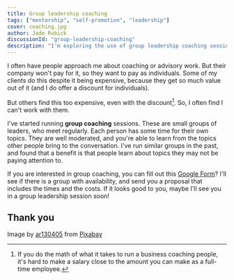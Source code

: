 ```yaml
---
title: Group leadership coaching
tags: ["mentorship", "self-promotion", "leadership"]
cover: coaching.jpg
author: Jade Rubick
discussionId: "group-leadership-coaching"
description: "I'm exploring the use of group leadership coaching sessions. Let me know if you're interested."
---
```


I often have people approach me about coaching or advisory work. But their company won't pay for it, so they want to pay as individuals. Some of my clients do this despite it being expensive, because they get so much value out of it (and I do offer a discount for individuals). 

But others find this too expensive, even with the discount[^1]. So, I often find I can't work with them.  

[^1]:
     If you do the math of what it takes to run a business coaching people, it's hard to make a salary close to the amount you can make as a full-time employee. 

<re-img src="coaching.jpg"></re-img>

I've started running **group coaching** sessions. These are small groups of leaders, who meet regularly. Each person has some time for their own topics. They are well moderated, and you're able to learn from the topics other people bring to the conversation. I've run similar groups in the past, and found that a benefit is that people learn about topics they may not be paying attention to.

If you are interested in group coaching, you can fill out this [Google Form](https://docs.google.com/forms/d/e/1FAIpQLSftpz2h0HyK5KpMHFQq7aaI1N-rd5MlI5CuyViweSVEw7YPRQ/viewform)? I'll see if there is a group with availability, and send you a proposal that includes the times and the costs. If it looks good to you, maybe I'll see you in a group leadership session soon!

## Thank you

Image by <a href="https://pixabay.com/users/ar130405-423602/?utm_source=link-attribution&utm_medium=referral&utm_campaign=image&utm_content=2081168">ar130405</a> from <a href="https://pixabay.com//?utm_source=link-attribution&utm_medium=referral&utm_campaign=image&utm_content=2081168">Pixabay</a>